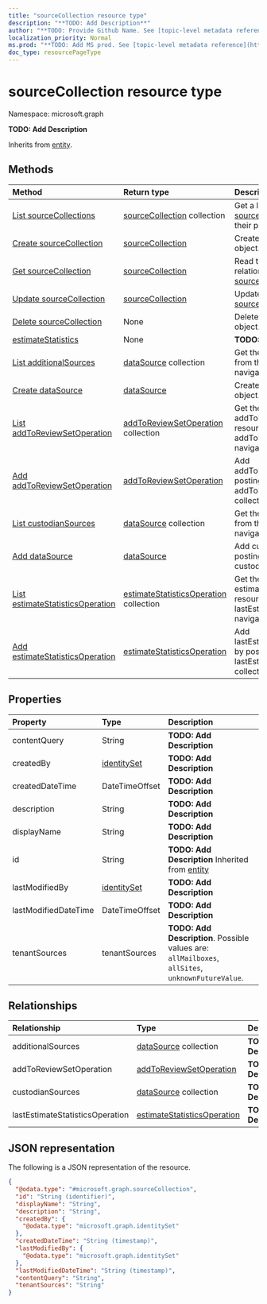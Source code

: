 ```yaml
---
title: "sourceCollection resource type"
description: "**TODO: Add Description**"
author: "**TODO: Provide Github Name. See [topic-level metadata reference](https://msgo.azurewebsites.net/add/document/guidelines/metadata.html#topic-level-metadata)**"
localization_priority: Normal
ms.prod: "**TODO: Add MS prod. See [topic-level metadata reference](https://msgo.azurewebsites.net/add/document/guidelines/metadata.html#topic-level-metadata)**"
doc_type: resourcePageType
---
```


# sourceCollection resource type

Namespace: microsoft.graph

**TODO: Add Description**


Inherits from [entity](../resources/entity.md).

## Methods
|Method|Return type|Description|
|:---|:---|:---|
|[List sourceCollections](../api/sourcecollection-list.md)|[sourceCollection](../resources/sourcecollection.md) collection|Get a list of the [sourceCollection](../resources/sourcecollection.md) objects and their properties.|
|[Create sourceCollection](../api/sourcecollection-create.md)|[sourceCollection](../resources/sourcecollection.md)|Create a new [sourceCollection](../resources/sourcecollection.md) object.|
|[Get sourceCollection](../api/sourcecollection-get.md)|[sourceCollection](../resources/sourcecollection.md)|Read the properties and relationships of a [sourceCollection](../resources/sourcecollection.md) object.|
|[Update sourceCollection](../api/sourcecollection-update.md)|[sourceCollection](../resources/sourcecollection.md)|Update the properties of a [sourceCollection](../resources/sourcecollection.md) object.|
|[Delete sourceCollection](../api/sourcecollection-delete.md)|None|Deletes a [sourceCollection](../resources/sourcecollection.md) object.|
|[estimateStatistics](../api/sourcecollection-estimatestatistics.md)|None|**TODO: Add Description**|
|[List additionalSources](../api/sourcecollection-list-additionalsources.md)|[dataSource](../resources/datasource.md) collection|Get the dataSource resources from the additionalSources navigation property.|
|[Create dataSource](../api/sourcecollection-post-additionalsources.md)|[dataSource](../resources/datasource.md)|Create a new dataSource object.|
|[List addToReviewSetOperation](../api/sourcecollection-list-addtoreviewsetoperation.md)|[addToReviewSetOperation](../resources/addtoreviewsetoperation.md) collection|Get the addToReviewSetOperation resources from the addToReviewSetOperation navigation property.|
|[Add addToReviewSetOperation](../api/sourcecollection-post-addtoreviewsetoperation.md)|[addToReviewSetOperation](../resources/addtoreviewsetoperation.md)|Add addToReviewSetOperation by posting to the addToReviewSetOperation collection.|
|[List custodianSources](../api/sourcecollection-list-custodiansources.md)|[dataSource](../resources/datasource.md) collection|Get the dataSource resources from the custodianSources navigation property.|
|[Add dataSource](../api/sourcecollection-post-custodiansources.md)|[dataSource](../resources/datasource.md)|Add custodianSources by posting to the custodianSources collection.|
|[List estimateStatisticsOperation](../api/sourcecollection-list-lastestimatestatisticsoperation.md)|[estimateStatisticsOperation](../resources/estimatestatisticsoperation.md) collection|Get the estimateStatisticsOperation resources from the lastEstimateStatisticsOperation navigation property.|
|[Add estimateStatisticsOperation](../api/sourcecollection-post-lastestimatestatisticsoperation.md)|[estimateStatisticsOperation](../resources/estimatestatisticsoperation.md)|Add lastEstimateStatisticsOperation by posting to the lastEstimateStatisticsOperation collection.|

## Properties
|Property|Type|Description|
|:---|:---|:---|
|contentQuery|String|**TODO: Add Description**|
|createdBy|[identitySet](../resources/identityset.md)|**TODO: Add Description**|
|createdDateTime|DateTimeOffset|**TODO: Add Description**|
|description|String|**TODO: Add Description**|
|displayName|String|**TODO: Add Description**|
|id|String|**TODO: Add Description** Inherited from [entity](../resources/entity.md)|
|lastModifiedBy|[identitySet](../resources/identityset.md)|**TODO: Add Description**|
|lastModifiedDateTime|DateTimeOffset|**TODO: Add Description**|
|tenantSources|tenantSources|**TODO: Add Description**. Possible values are: `allMailboxes`, `allSites`, `unknownFutureValue`.|

## Relationships
|Relationship|Type|Description|
|:---|:---|:---|
|additionalSources|[dataSource](../resources/datasource.md) collection|**TODO: Add Description**|
|addToReviewSetOperation|[addToReviewSetOperation](../resources/addtoreviewsetoperation.md)|**TODO: Add Description**|
|custodianSources|[dataSource](../resources/datasource.md) collection|**TODO: Add Description**|
|lastEstimateStatisticsOperation|[estimateStatisticsOperation](../resources/estimatestatisticsoperation.md)|**TODO: Add Description**|

## JSON representation
The following is a JSON representation of the resource.
<!-- {
  "blockType": "resource",
  "keyProperty": "id",
  "@odata.type": "microsoft.graph.sourceCollection",
  "baseType": "microsoft.graph.entity",
  "openType": false
}
-->
``` json
{
  "@odata.type": "#microsoft.graph.sourceCollection",
  "id": "String (identifier)",
  "displayName": "String",
  "description": "String",
  "createdBy": {
    "@odata.type": "microsoft.graph.identitySet"
  },
  "createdDateTime": "String (timestamp)",
  "lastModifiedBy": {
    "@odata.type": "microsoft.graph.identitySet"
  },
  "lastModifiedDateTime": "String (timestamp)",
  "contentQuery": "String",
  "tenantSources": "String"
}
```

